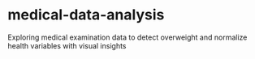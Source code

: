 # medical-data-analysis
Exploring medical examination data to detect overweight and normalize health variables with visual insights
